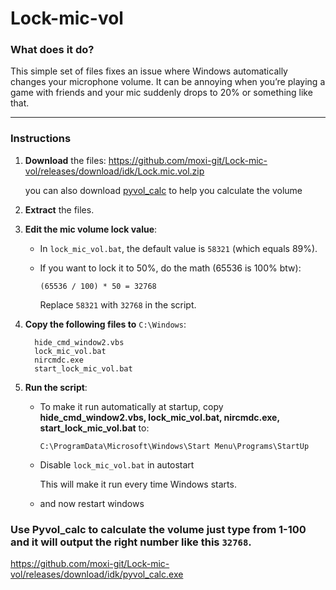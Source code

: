 # Lock-mic-vol

### What does it do?

This simple set of files fixes an issue where Windows automatically changes your microphone volume.
It can be annoying when you’re playing a game with friends and your mic suddenly drops to 20% or something like that.

---

### Instructions

1. **Download** the files: https://github.com/moxi-git/Lock-mic-vol/releases/download/idk/Lock.mic.vol.zip
   
   you can also download [pyvol_calc](https://github.com/moxi-git/Lock-mic-vol/releases/download/idk/pyvol_calc.exe) to help you calculate the volume

3. **Extract** the files.

4. **Edit the mic volume lock value**:

   * In `lock_mic_vol.bat`, the default value is `58321` (which equals 89%).
   * If you want to lock it to 50%, do the math (65536 is 100% btw):

     ```
     (65536 / 100) * 50 = 32768
     ```

     Replace `58321` with `32768` in the script.

5. **Copy the following files to** `C:\Windows`:

   ```
     hide_cmd_window2.vbs
     lock_mic_vol.bat
     nircmdc.exe
     start_lock_mic_vol.bat
   ```

6. **Run the script**:
   * To make it run automatically at startup, copy **hide_cmd_window2.vbs, lock_mic_vol.bat, nircmdc.exe, start_lock_mic_vol.bat** to:

     ```
     C:\ProgramData\Microsoft\Windows\Start Menu\Programs\StartUp
     ```
   * Disable `lock_mic_vol.bat` in autostart

     This will make it run every time Windows starts.
    * and now restart windows

### Use Pyvol_calc to calculate the volume just type from 1-100 and it will output the right number like this `32768`.
https://github.com/moxi-git/Lock-mic-vol/releases/download/idk/pyvol_calc.exe
